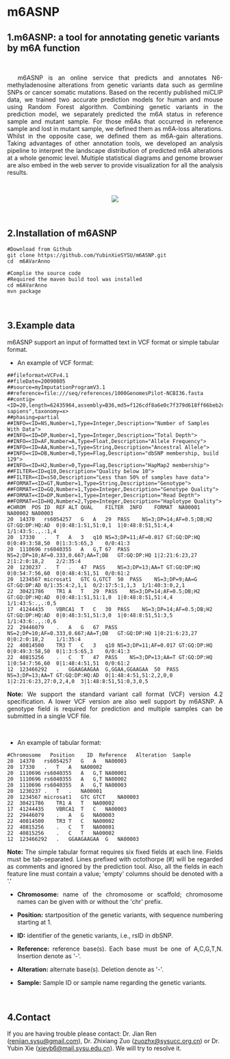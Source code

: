 # m6ASNP
## 1.m6ASNP: a tool for annotating genetic variants by m6A function
<br/>
<p align=justify>&nbsp&nbspm6ASNP is an online service that predicts and annotates N6-methyladenosine alterations from genetic variants data such as germline SNPs 
or cancer somatic mutations. Based on the recently published miCLIP data, we trained two accurate prediction models for human and mouse 
using Random Forest algorithm. Combining genetic variants in the prediction model, we separately predicted the m6A status in reference 
sample and mutant sample. For those m6As that occurred in reference sample and lost in mutant sample, we defined them as m6A-loss 
alterations. Whilst in the opposite case, we defined them as m6A-gain alterations. Taking advantages of other annotation tools, we 
developed an analysis pipeline to interpret the landscape distribution of predicted m6A alterations at a whole genomic level. Multiple 
statistical diagrams and genome browser are also embed in the web server to provide visualization for all the analysis results.</p>
<br/>
<p align=center><img src="http://app.renlab.org/m6ASNP/img/PredictionModel.png"></p>
<br/>

## 2.Installation of m6ASNP
```
#Download from Github
git clone https://github.com/YubinXieSYSU/m6ASNP.git
cd  m6AVarAnno

#Complie the source code
#Required the maven build tool was installed
cd m6AVarAnno
mvn package
```
<br/>

## 3.Example data
m6ASNP support an input of formatted text in VCF format or simple tabular format.
<br/>
* An example of VCF format:
```
##fileformat=VCFv4.1
##fileDate=20090805
##source=myImputationProgramV3.1
##reference=file:///seq/references/1000GenomesPilot-NCBI36.fasta
##contig=<ID=20,length=62435964,assembly=B36,md5=f126cdf8a6e0c7f379d618ff66beb2da,species="Homo sapiens",taxonomy=x>
##phasing=partial
##INFO=<ID=NS,Number=1,Type=Integer,Description="Number of Samples With Data">
##INFO=<ID=DP,Number=1,Type=Integer,Description="Total Depth">
##INFO=<ID=AF,Number=A,Type=Float,Description="Allele Frequency">
##INFO=<ID=AA,Number=1,Type=String,Description="Ancestral Allele">
##INFO=<ID=DB,Number=0,Type=Flag,Description="dbSNP membership, build 129">
##INFO=<ID=H2,Number=0,Type=Flag,Description="HapMap2 membership">
##FILTER=<ID=q10,Description="Quality below 10">
##FILTER=<ID=s50,Description="Less than 50% of samples have data">
##FORMAT=<ID=GT,Number=1,Type=String,Description="Genotype">
##FORMAT=<ID=GQ,Number=1,Type=Integer,Description="Genotype Quality">
##FORMAT=<ID=DP,Number=1,Type=Integer,Description="Read Depth">
##FORMAT=<ID=HQ,Number=2,Type=Integer,Description="Haplotype Quality">
#CHROM  POS ID  REF ALT QUAL    FILTER  INFO    FORMAT  NA00001 NA00002 NA00003
20  14370   rs6054257   G   A   29  PASS    NS=3;DP=14;AF=0.5;DB;H2 GT:GQ:DP:HQ:AD  0|0:48:1:51,51:0,1  1|0:48:8:51,51:4,4  1/1:43:5:.,.:1,4
20  17330   .   T   A   3   q10 NS=3;DP=11;AF=0.017 GT:GQ:DP:HQ 0|0:49:3:58,50  0|1:3:5:65,3    0/0:41:3
20  1110696 rs6040355   A   G,T 67  PASS    NS=2;DP=10;AF=0.333,0.667;AA=T;DB   GT:GQ:DP:HQ 1|2:21:6:23,27  2|1:2:0:18,2    2/2:35:4
20  1230237 .   T   .   47  PASS    NS=3;DP=13;AA=T GT:GQ:DP:HQ 0|0:54:7:56,60  0|0:48:4:51,51  0/0:61:2
20  1234567 microsat1   GTC G,GTCT  50  PASS    NS=3;DP=9;AA=G  GT:GQ:DP:AD 0/1:35:4:2,1,1  0/2:17:5:1,1,3  1/1:40:3:0,2,1
22  30421786    TR1 A   T   29  PASS    NS=3;DP=14;AF=0.5;DB;H2 GT:GQ:DP:HQ:AD  0|0:48:1:51,51:1,0  1|0:48:8:51,51:4,4  1/1:43:5:.,.:0,5
17  41244435    VBRCA1  T   C   30  PASS    NS=3;DP=14;AF=0.5;DB;H2 GT:GQ:DP:HQ:AD  0|0:48:3:51,51:3,0  1|0:48:8:51,51:3,5  1/1:43:6:.,.:0,6
22  29446079    .   A   G   67  PASS    NS=2;DP=10;AF=0.333,0.667;AA=T;DB   GT:GQ:DP:HQ 1|0:21:6:23,27  0|0:2:0:18,2    1/1:35:4
22  40814500    TR3 T   C   3   q10 NS=3;DP=11;AF=0.017 GT:GQ:DP:HQ 0|0:49:3:58,50  0|1:3:5:65,3    0/0:41:3
22  40815256    .   C   T   47  PASS    NS=3;DP=13;AA=T GT:GQ:DP:HQ 1|0:54:7:56,60  0|1:48:4:51,51  0/0:61:2
12  123466292   .   GGAAGAAGAA  G,GGAA,GGAAGAA  50  PASS    NS=3;DP=13;AA=T GT:GQ:DP:HQ:AD  0|1:48:4:51,51:2,2,0,0  1|2:21:6:23,27:0,2,4,0  3|1:48:8:51,51:0,3,0,5
```
<p align=justify><b>Note:</b>&nbspWe support the standard variant call format (VCF) version 4.2 specification. A lower VCF version are also well support by m6ASNP. A genotype field is required for prediction and multiple samples can be submitted in a single VCF file.</p>
<br/>

* An example of tabular format:
```
#Chromosome   Position    ID  Reference   Alteration  Sample
20  14370   rs6054257   G   A   NA00003
20  17330   .   T   A   NA00002
20  1110696 rs6040355   A   G,T NA00001
20  1110696 rs6040355   A   G,T NA00002
20  1110696 rs6040355   A   G,T NA00003
20  1230237 .   T   .   NA00001
20  1234567 microsat1   GTC GTCT    NA00003
22  30421786    TR1 A   T   NA00002
17  41244435    VBRCA1  T   C   NA00003
22  29446079    .   A   G   NA00003
22  40814500    TR3 T   C   NA00002
22  40815256    .   C   T   NA00001
22  40815256    .   C   T   NA00002
12  123466292   .   GGAAGAAGAA  G   NA00003
```
<p align=justify><b>Note:</b>&nbspThe simple tabular format requires six fixed fields at each line. Fields must be tab-separated. Lines prefixed with octothorpe (#) will be regarded as comments and ignored by the prediction tool. Also, all the fields in each feature line must contain a value; 'empty' columns should be denoted with a '.'</p>

* <p align=justify><b>Chromosome:</b>&nbspname of the chromosome or scaffold; chromosome names can be given with or without the 'chr' prefix.</p>

* <p align=justify><b>Position:</b>&nbspstartposition of the genetic variants, with sequence numbering starting at 1.</p>

* <p align=justify><b>ID:</b>&nbspidentifier of the genetic variants, i.e., rsID in dbSNP.</p>

* <p align=justify><b>Reference:</b>&nbspreference base(s). Each base must be one of A,C,G,T,N. Insertion denote as '-'.</p>

* <p align=justify><b>Alteration:</b>&nbspalternate base(s). Deletion denote as '-'.<p>

* <p align=justify><b>Sample:</b>&nbspSample ID or sample name regarding the genetic variants.</p>

<br/>

## 4.Contact
If you are having trouble please contact: Dr. Jian Ren (renjian.sysu@gmail.com), Dr. Zhixiang Zuo (zuozhx@sysucc.org.cn) or Dr. Yubin Xie (xieyb6@mail.sysu.edu.cn). We will try to resolve it.

